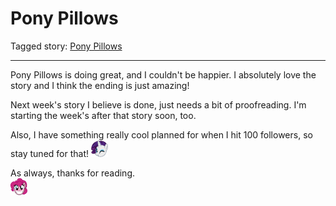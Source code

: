# Pony Pillows

Tagged story: [Pony Pillows](https://www.fimfiction.net/story/541813/pony-pillows)

***

Pony Pillows is doing great, and I couldn't be happier. I absolutely love the story and I think the ending is just amazing!

Next week's story I believe is done, just needs a bit of proofreading. I'm starting the week's after that story soon, too.

Also, I have something really cool planned for when I hit 100 followers, so stay tuned for that! ![:raritywink:](../../../ponies/emotes/raritywink.png)

As always, thanks for reading.  
![:pinkiehappy:](../../../ponies/emotes/pinkiehappy.png)
